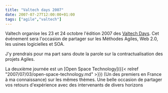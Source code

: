 ```yaml
---
title: "Valtech days 2007"
date: 2007-07-27T12:00:00+01:00
tags: ["agile","valtech"]
---
```


Valtech organise les 23 et 24 octobre l'édition 2007 des <a href="http://www.valtech.fr/fr/index/valtech_days.html">Valtech Days</a>. Cet événement sera l'occasion de partager sur les Méthodes Agiles, Web 2.0, les usines logicielles et SOA.

J'y prendrais pour ma part sans doute la parole sur la contractualisation des projets Agiles.

La deuxième journée est un [Open Space Technology]({{< relref "2007/07/03/open-space-technology.md" >}}) (Un des premiers en France à ma connaissance) sur les mêmes thèmes. Une belle occasion de partager vos retours d'expérience avec des intervenants de divers horizons

